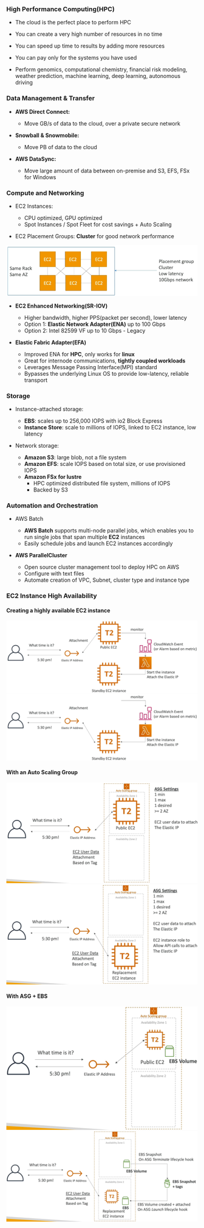 ### High Performance Computing(HPC)

* The cloud is the perfect place to perform HPC
* You can create a very high number of resources in no time
* You can speed up time to results by adding more resources
* You can pay only for the systems you have used

* Perform genomics, computational chemistry, financial risk modeling, weather prediction, machine learning, deep learning, autonomous driving


### Data Management & Transfer

* **AWS Direct Connect:**
  * Move GB/s of data to the cloud, over a private secure network
  
* **Snowball & Snowmobile:**
  * Move PB of data to the cloud

* **AWS DataSync:**
  * Move large amount of data between on-premise and S3, EFS, FSx for Windows

### Compute and Networking

* EC2 Instances:
  * CPU optimized, GPU optimized
  * Spot Instances / Spot Fleet for cost savings + Auto Scaling
  
* EC2 Placement Groups: **Cluster** for good network performance

<img src="../../images/solutions/high-performance-computing/ec2-placement-group.png" alt="EC2 Placement Group">

* **EC2 Enhanced Networking(SR-IOV)**
  * Higher bandwidth, higher PPS(packet per second), lower latency
  * Option 1: **Elastic Network Adapter(ENA)** up to 100 Gbps
  * Option 2: Intel 82599 VF up to 10 Gbps - Legacy

* **Elastic Fabric Adapter(EFA)**
  * Improved ENA for **HPC**, only works for **linux**
  * Great for internode communications, **tightly coupled workloads**
  * Leverages Message Passing Interface(MPI) standard
  * Bypasses the underlying Linux OS to provide low-latency, reliable transport

### Storage

* Instance-attached storage:
  * **EBS**: scales up to 256,000 IOPS with io2 Block Express
  * **Instance Store**: scale to millions of IOPS, linked to EC2 instance, low latency
  
* Network storage:
  * **Amazon S3**: large blob, not a file system
  * **Amazon EFS**: scale IOPS based on total size, or use provisioned IOPS
  * **Amazon FSx for lustre**
    * HPC optimized distributed file system, millions of IOPS
    * Backed by S3

### Automation and Orchestration

* AWS Batch
  * **AWS Batch** supports multi-node parallel jobs, which enables you to run single jobs that span multiple **EC2** instances
  * Easily schedule jobs and launch EC2 instances accordingly
  
* **AWS ParallelCluster**
  * Open source cluster management tool to deploy HPC on AWS
  * Configure with text files
  * Automate creation of VPC, Subnet, cluster type and instance type

### EC2 Instance High Availability


#### Creating a highly available EC2 instance

<img src="../../images/solutions/ec2-instance-high-avail/create-high-avail-ec2-instance.png" alt="Creating high availability EC2 instance">

<img src="../../images/solutions/ec2-instance-high-avail/create-high-avail-alter-ec2-instance.png" alt="Alternative EC2 instance">

#### With an Auto Scaling Group

<img src="../../images/solutions/ec2-instance-high-avail/create-ec2-instance-with-auto-scaling-group.png" alt="With an Auto Scaling Group">

<img src="../../images/solutions/ec2-instance-high-avail/create-alter-ec2-instance-with-auto-scaling-group.png" alt="Create Alternate EC2 instance with auto scaling group">

#### With ASG + EBS

<img src="../../images/solutions/ec2-instance-high-avail/create-ec2-instance-with-asg-ebs.png" alt="Create EC2 with AGS + EBS">

<img src="../../images/solutions/ec2-instance-high-avail/create-alert-ec2-instance-with-asg-ebs.png" alt="Create alter EC2 with AGS + EBS">